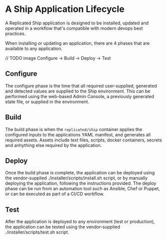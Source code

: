 

# A Ship Application Lifecycle

A Replicated Ship application is designed to be installed, updated and operated in a workflow that's compatible with modern devops best practices.

When installing or updating an application, there are 4 phases that are available to any application.

// TODO image
Configure -> Build -> Deploy -> Test

## Configure

The configure phase is the time that all required user-supplied, generated and detected values are supplied to the Ship environment. This can be performed using the web-based Admin Console, a previously generated state file, or supplied in the environment.

## Build

The build phase is when the `replicated/ship` container applies the configured inputs to the applications YAML manifest, and generates all required assets. Assets include text files, scripts, docker containers, secrets and anhything else required by the application.

## Deploy

Once the build phase is complete, the application can be deployed using the vendor-supplied ./installer/scripts/install.sh script, or by manually deploying the application, following the instructions provided. The deploy phase can be run from an automation tool such as Ansible, Chef or Puppet, or can be executed as part of a CI/CD workflow.

## Test

After the application is deployed to any environment (test or production), the application can be tested using the vendor-supplied ./installer/scripts/test.sh script.
